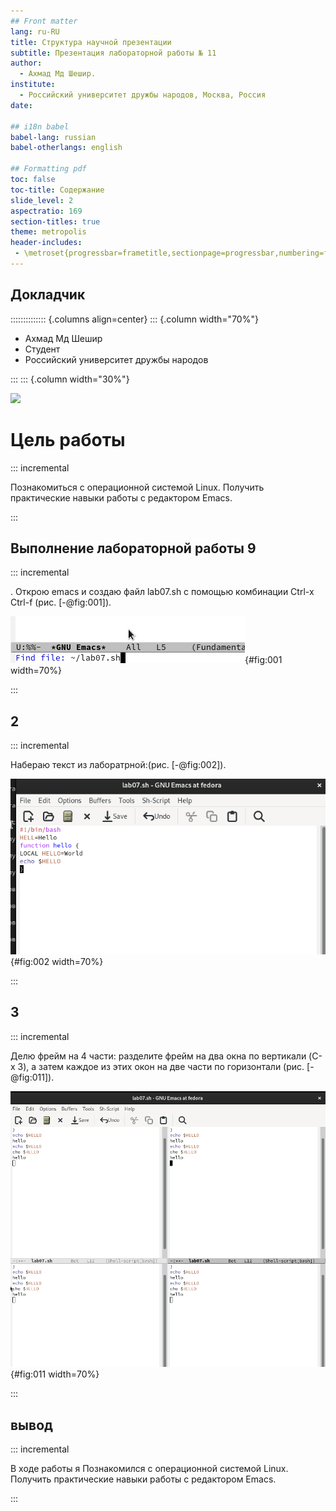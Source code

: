 ```yaml
---
## Front matter
lang: ru-RU
title: Структура научной презентации
subtitle: Презентация лабораторной работы № 11
author:
  - Ахмад Мд Шешир.
institute:
  - Российский университет дружбы народов, Москва, Россия
date: 

## i18n babel
babel-lang: russian
babel-otherlangs: english

## Formatting pdf
toc: false
toc-title: Содержание
slide_level: 2
aspectratio: 169
section-titles: true
theme: metropolis
header-includes:
 - \metroset{progressbar=frametitle,sectionpage=progressbar,numbering=fraction}
---
```


## Докладчик

:::::::::::::: {.columns align=center}
::: {.column width="70%"}

  * Ахмад Мд Шешир
  * Cтудент
  * Российский университет дружбы народов

:::
::: {.column width="30%"}

![](./image/kulyabov.png)


# Цель работы

::: incremental

Познакомиться с операционной системой Linux. Получить практические навыки работы с редактором Emacs.

:::

## Выполнение лабораторной работы 9

::: incremental

. Открою emacs и создаю файл lab07.sh с помощью комбинации Ctrl-x Ctrl-f (рис. [-@fig:001]).

![emacs](image/1.png){#fig:001 width=70%}

:::

## 2

::: incremental


Набераю текст из лаборатрной:(рис. [-@fig:002]).

![Набераю текст ](image/2.png){#fig:002 width=70%}

:::

## 3 

::: incremental

Делю фрейм на 4 части: разделите фрейм на два окна по вертикали (C-x 3),
а затем каждое из этих окон на две части по горизонтали (рис. [-@fig:011]).

![emacs](image/10.png){#fig:011 width=70%}


:::

## вывод

::: incremental

В ходе работы я 
Познакомился с операционной системой Linux. Получить практические навыки работы с редактором Emacs.


:::


